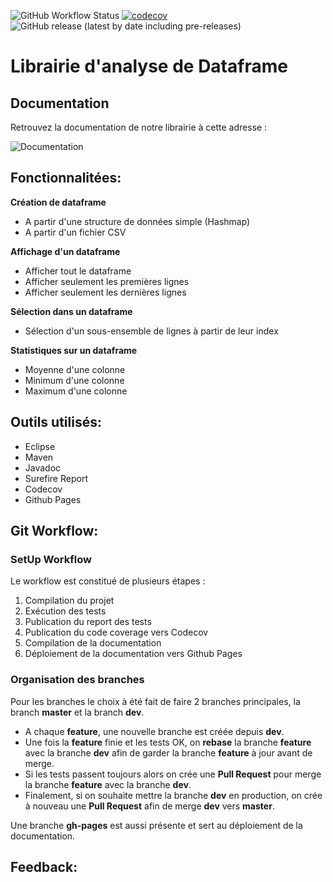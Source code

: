 ![GitHub Workflow Status](https://img.shields.io/github/workflow/status/ennes/lib-analyse-devops/CI) [![codecov](https://codecov.io/gh/EnneS/lib-analyse-devops/branch/master/graph/badge.svg?token=789XG0IDJT)](https://codecov.io/gh/EnneS/lib-analyse-devops) ![GitHub release (latest by date including pre-releases)](https://img.shields.io/github/v/release/ennes/lib-analyse-devops?include_prereleases)

<h1>Librairie d'analyse de Dataframe</h1>

<h2>Documentation</h2>
Retrouvez la documentation de notre librairie à cette adresse : 

![Documentation](https://ennes.github.io/lib-analyse-devops)

<h2>Fonctionnalitées:</h2>

**Création de dataframe**
- A partir d'une structure de données simple (Hashmap)
- A partir d'un fichier CSV

**Affichage d'un dataframe**
 - Afficher tout le dataframe
 - Afficher seulement les premières lignes
 - Afficher seulement les dernières lignes
 
**Sélection dans un dataframe**
- Sélection d'un sous-ensemble de lignes à partir de leur index

**Statistiques sur un dataframe**
- Moyenne d'une colonne
- Minimum d'une colonne
- Maximum d'une colonne

<h2>Outils utilisés:</h2>

- Eclipse
- Maven
- Javadoc
- Surefire Report
- Codecov
- Github Pages

<h2>Git Workflow:</h2>
<h3>SetUp Workflow</h3>
Le workflow est constitué de plusieurs étapes :

1. Compilation du projet
2. Exécution des tests
3. Publication du report des tests
4. Publication du code coverage vers Codecov
5. Compilation de la documentation
6. Déploiement de la documentation vers Github Pages

<h3>Organisation des branches</h3>

Pour les branches le choix à été fait de faire 2 branches principales, la branch **master** et la branch **dev**. 
- A chaque **feature**, une nouvelle branche est créée depuis **dev**.
- Une fois la **feature** finie et les tests OK, on **rebase** la branche **feature** avec la branche **dev** afin de garder la branche **feature** à jour avant de merge.
- Si les tests passent toujours alors on crée une **Pull Request** pour merge la branche **feature** avec la branche **dev**.
- Finalement, si on souhaite mettre la branche **dev** en production, on crée à nouveau une **Pull Request** afin de merge **dev** vers **master**.

Une branche **gh-pages** est aussi présente et sert au déploiement de la documentation.

<h2>Feedback:</h2>
